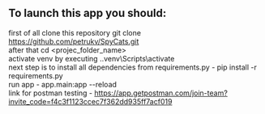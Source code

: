 ﻿## To launch this app you should:  
 first of all clone this repository git clone https://github.com/petrukv/SpyCats.git  
 after that cd <projec_folder_name>  
 activate venv by executing .\.venv\Scripts\activate  
 next step is to install all dependencies from requirements.py - pip install -r requirements.py     
 run app - app.main:app --reload    
 link for postman testing   -   https://app.getpostman.com/join-team?invite_code=f4c3f1123ccec7f362dd935ff7acf019
